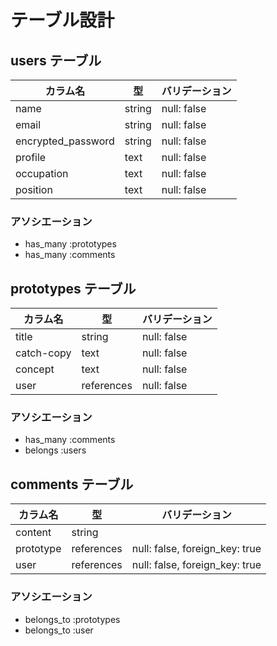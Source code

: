# テーブル設計

## users テーブル

| カラム名            | 型      | バリデーション|
| ------------------ | ------ | ----------- |
| name               | string | null: false |
| email              | string | null: false |
| encrypted_password | string | null: false |
| profile            | text   | null: false |
| occupation         | text   | null: false |
| position           | text   | null: false |

### アソシエーション

- has_many :prototypes
- has_many :comments

## prototypes テーブル

| カラム名      | 型          | バリデーション|
| ------       | ------     | ----------- |
| title        | string     | null: false |
| catch-copy   | text       | null: false |
| concept      | text       | null: false |
| user         | references | null: false |

### アソシエーション

- has_many :comments
- belongs :users

## comments テーブル

| カラム名   | 型         | バリデーション                   |
| -------  | ---------- | ------------------------------ |
| content  | string     |                                |
| prototype| references | null: false, foreign_key: true |
| user     | references | null: false, foreign_key: true |

### アソシエーション

- belongs_to :prototypes
- belongs_to :user